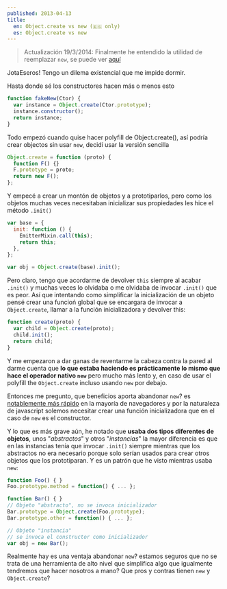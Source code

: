 ```yaml
---
published: 2013-04-13
title:
  en: Object.create vs new (🇪🇸 only)
  es: Object.create vs new
---
```


> Actualización 19/3/2014: Finalmente he entendido la utilidad de reemplazar `new`, se puede ver [aquí][1]

JotaEseros! Tengo un dilema existencial que me impide dormir.

Hasta donde sé los constructores hacen más o menos esto

```js
function fakeNew(Ctor) {
  var instance = Object.create(Ctor.prototype);
  instance.constructor();
  return instance;
}
```

<!-- end extract -->

Todo empezó cuando quise hacer polyfill de Object.create(), así podría crear objectos sin usar `new`, decidí usar la versión sencilla

```js
Object.create = function (proto) {
  function F() {}
  F.prototype = proto;
  return new F();
};
```

Y empecé a crear un montón de objetos y a prototiparlos, pero como los objetos muchas veces necesitaban inicializar sus propiedades les hice el método `.init()`

```js
var base = {
  init: function () {
    EmitterMixin.call(this);
    return this;
  },
};

var obj = Object.create(base).init();
```

Pero claro, tengo que acordarme de devolver `this` siempre al acabar `.init()` y muchas veces lo olvidaba o me olvidaba de invocar `.init()` que es peor. Así que intentando como simplificar la inicialización de un objeto pensé crear una funcioń global que se encargara de invocar a `Object.create`, llamar a la función inicializadora y devolver this:

```js
function create(proto) {
  var child = Object.create(proto);
  child.init();
  return child;
}
```

Y me empezaron a dar ganas de reventarme la cabeza contra la pared al darme cuenta que **lo que estaba haciendo es prácticamente lo mismo que hace el operador nativo `new`** pero mucho más lento y, en caso de usar el polyfill the `Object.create` incluso usando `new` por debajo.

Entonces me pregunto, que beneficios aporta abandonar `new`? es [notablemente más rápido][2] en la mayoría de navegadores y por la naturaleza de javascript solemos necesitar crear una función inicializadora que en el caso de `new` es el constructor.

Y lo que es más grave aún, he notado que **usaba dos tipos diferentes de objetos**, unos "_abstractos_" y otros "_instancias_" la mayor diferencia es que en las instancias tenía que invocar `.init()` siempre mientras que los abstractos no era necesario porque solo serían usados para crear otros objetos que los prototiparan. Y es un patrón que he visto mientras usaba `new`:

```js
function Foo() { }
Foo.prototype.method = function() { ... };

function Bar() { }
// Objeto "abstracto", no se invoca inicializador
Bar.prototype = Object.create(Foo.prototype);
Bar.prototype.other = function() { ... };

// Objeto "instancia"
// se invoca el constructor como inicializador
var obj = new Bar();
```

Realmente hay es una ventaja abandonar `new`? estamos seguros que no se trata de una herramienta de alto nivel que simplifica algo que igualmente tendremos que hacer nosotros a mano? Que pros y contras tienen `new` y `Object.create`?

[1]: http://blog.amatiasq.com/2014/03/type-new/
[2]: http://jsperf.com/object-create-vs-constructor-vs-object-literal/49
